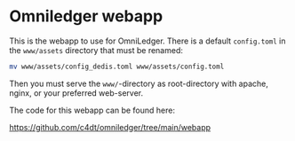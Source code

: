 # Omniledger webapp

This is the webapp to use for OmniLedger.
There is a default `config.toml` in the `www/assets` directory that must be renamed:

```bash
mv www/assets/config_dedis.toml www/assets/config.toml
```

Then you must serve the `www/`-directory as root-directory with apache, nginx, or your preferred web-server.

The code for this webapp can be found here:

https://github.com/c4dt/omniledger/tree/main/webapp
